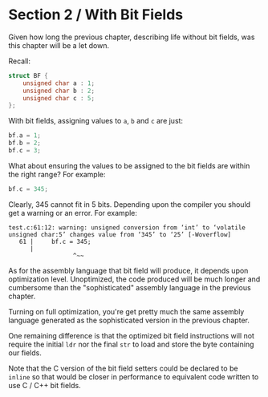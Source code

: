 # Section 2 / With Bit Fields

Given how long the previous chapter, describing life without bit fields, was
this chapter will be a let down.

Recall:

```c
struct BF {
    unsigned char a : 1;
    unsigned char b : 2;
    unsigned char c : 5;
};
```

With bit fields, assigning values to `a`, `b` and `c` are just:

```c
bf.a = 1;
bf.b = 2;
bf.c = 3;
```

What about ensuring the values to be assigned to the bit fields are
within the right range? For example:

```c
bf.c = 345;
```

Clearly, 345 cannot fit in 5 bits. Depending upon the compiler you
should get a warning or an error. For example:

```text
test.c:61:12: warning: unsigned conversion from ‘int’ to ‘volatile unsigned char:5’ changes value from ‘345’ to ‘25’ [-Woverflow]
   61 |     bf.c = 345;
      |
	              ^~~
```

As for the assembly language that bit field will produce, it depends
upon optimization level. Unoptimized, the code produced will be much
longer and cumbersome than the "sophisticated" assembly language
in the previous chapter.

Turning on full optimization, you're get pretty much the same
assembly language generated as the sophisticated version in the
previous chapter.

One remaining difference is that the optimized bit field instructions
will not require the initial `ldr` nor the final `str` to load and
store the byte containing our fields.

Note that the C version of the bit field setters could be declared
to be `inline` so that would be closer in performance to equivalent
code written to use C / C++ bit fields.

